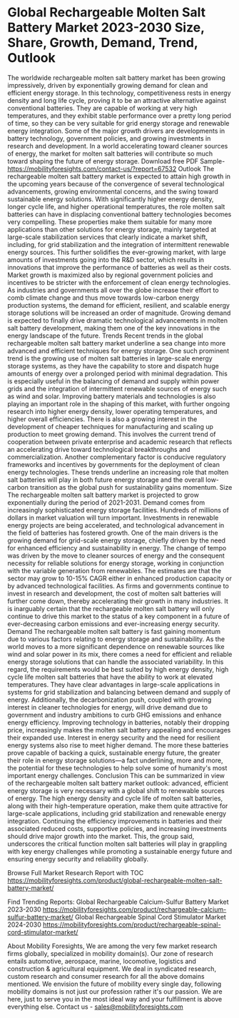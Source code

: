 # Global Rechargeable Molten Salt Battery Market 2023-2030 Size, Share, Growth, Demand, Trend, Outlook
The worldwide rechargeable molten salt battery market has been growing impressively, driven by exponentially growing demand for clean and efficient energy storage. In this technology, competitiveness rests in energy density and long life cycle, proving it to be an attractive alternative against conventional batteries. They are capable of working at very high temperatures, and they exhibit stable performance over a pretty long period of time, so they can be very suitable for grid energy storage and renewable energy integration. Some of the major growth drivers are developments in battery technology, government policies, and growing investments in research and development. In a world accelerating toward cleaner sources of energy, the market for molten salt batteries will contribute so much toward shaping the future of energy storage.
Download free PDF Sample- https://mobilityforesights.com/contact-us/?report=67532
Outlook
The rechargeable molten salt battery market is expected to attain high growth in the upcoming years because of the convergence of several technological advancements, growing environmental concerns, and the swing toward sustainable energy solutions. With significantly higher energy density, longer cycle life, and higher operational temperatures, the role molten salt batteries can have in displacing conventional battery technologies becomes very compelling. These properties make them suitable for many more applications than other solutions for energy storage, mainly targeted at large-scale stabilization services that clearly indicate a market shift, including, for grid stabilization and the integration of intermittent renewable energy sources. This further solidifies the ever-growing market, with large amounts of investments going into the R&D sector, which results in innovations that improve the performance of batteries as well as their costs. Market growth is maximized also by regional government policies and incentives to be stricter with the enforcement of clean energy technologies. As industries and governments all over the globe increase their effort to comb climate change and thus move towards low-carbon energy production systems, the demand for efficient, resilient, and scalable energy storage solutions will be increased an order of magnitude. Growing demand is expected to finally drive dramatic technological advancements in molten salt battery development, making them one of the key innovations in the energy landscape of the future.
Trends
Recent trends in the global rechargeable molten salt battery market underline a sea change into more advanced and efficient techniques for energy storage. One such prominent trend is the growing use of molten salt batteries in large-scale energy storage systems, as they have the capability to store and dispatch huge amounts of energy over a prolonged period with minimal degradation. This is especially useful in the balancing of demand and supply within power grids and the integration of intermittent renewable sources of energy such as wind and solar. Improving battery materials and technologies is also playing an important role in the shaping of this market, with further ongoing research into higher energy density, lower operating temperatures, and higher overall efficiencies. There is also a growing interest in the development of cheaper techniques for manufacturing and scaling up production to meet growing demand. This involves the current trend of cooperation between private enterprise and academic research that reflects an accelerating drive toward technological breakthroughs and commercialization. Another complementary factor is conducive regulatory frameworks and incentives by governments for the deployment of clean energy technologies. These trends underline an increasing role that molten salt batteries will play in both future energy storage and the overall low-carbon transition as the global push for sustainability gains momentum.
Size
The rechargeable molten salt battery market is projected to grow exponentially during the period of 2021-2031. Demand comes from increasingly sophisticated energy storage facilities. Hundreds of millions of dollars in market valuation will turn important. Investments in renewable energy projects are being accelerated, and technological advancement in the field of batteries has fostered growth. One of the main drivers is the growing demand for grid-scale energy storage, chiefly driven by the need for enhanced efficiency and sustainability in energy. The change of tempo was driven by the move to cleaner sources of energy and the consequent necessity for reliable solutions for energy storage, working in conjunction with the variable generation from renewables. The estimates are that the sector may grow to 10-15% CAGR either in enhanced production capacity or by advanced technological facilities. As firms and governments continue to invest in research and development, the cost of molten salt batteries will further come down, thereby accelerating their growth in many industries. It is inarguably certain that the rechargeable molten salt battery will only continue to drive this market to the status of a key component in a future of ever-decreasing carbon emissions and ever-increasing energy security.
Demand 
The rechargeable molten salt battery is fast gaining momentum due to various factors relating to energy storage and sustainability. As the world moves to a more significant dependence on renewable sources like wind and solar power in its mix, there comes a need for efficient and reliable energy storage solutions that can handle the associated variability. In this regard, the requirements would be best suited by high energy density, high cycle life molten salt batteries that have the ability to work at elevated temperatures. They have clear advantages in large-scale applications in systems for grid stabilization and balancing between demand and supply of energy. Additionally, the decarbonization push, coupled with growing interest in cleaner technologies for energy, will drive demand due to government and industry ambitions to curb GHG emissions and enhance energy efficiency. Improving technology in batteries, notably their dropping price, increasingly makes the molten salt battery appealing and encourages their expanded use. Interest in energy security and the need for resilient energy systems also rise to meet higher demand. The more these batteries prove capable of backing a quick, sustainable energy future, the greater their role in energy storage solutions—a fact underlining, more and more, the potential for these technologies to help solve some of humanity's most important energy challenges.
Conclusion
This can be summarized in view of the rechargeable molten salt battery market outlook: advanced, efficient energy storage is very necessary with a global shift to renewable sources of energy. The high energy density and cycle life of molten salt batteries, along with their high-temperature operation, make them quite attractive for large-scale applications, including grid stabilization and renewable energy integration. Continuing the efficiency improvements in batteries and their associated reduced costs, supportive policies, and increasing investments should drive major growth into the market. This, the group said, underscores the critical function molten salt batteries will play in grappling with key energy challenges while promoting a sustainable energy future and ensuring energy security and reliability globally.

Browse Full Market Research Report with TOC  https://mobilityforesights.com/product/global-rechargeable-molten-salt-battery-market/

Find Trending Reports:
Global Rechargeable Calcium-Sulfur Battery Market 2023-2030
https://mobilityforesights.com/product/rechargeable-calcium-sulfur-battery-market/
Global Rechargeable Spinal Cord Stimulator Market 2024-2030
https://mobilityforesights.com/product/rechargeable-spinal-cord-stimulator-market/

About Mobility Foresights,
We are among the very few market research firms globally, specialized in mobility domain(s). Our zone of research entails automotive, aerospace, marine, locomotive, logistics and construction & agricultural equipment. We deal in syndicated research, custom research and consumer research for all the above domains mentioned.
We envision the future of mobility every single day, following mobility domains is not just our profession rather it's our passion. We are here, just to serve you in the most ideal way and your fulfillment is above everything else. Contact us -  sales@mobilityforesights.com 

